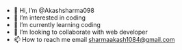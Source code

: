 - 👋 Hi, I’m @Akashsharma098
- 👀 I’m interested in coding
- 🌱 I’m currently learning coding
- 💞️ I’m looking to collaborate with web developer
- 📫 How to reach me email sharmaakash1084@gmail.com

<!---
Akashsharma098/Akashsharma098 is a ✨ special ✨ repository because its `README.md` (this file) appears on your GitHub profile.
You can click the Preview link to take a look at your changes.
--->
